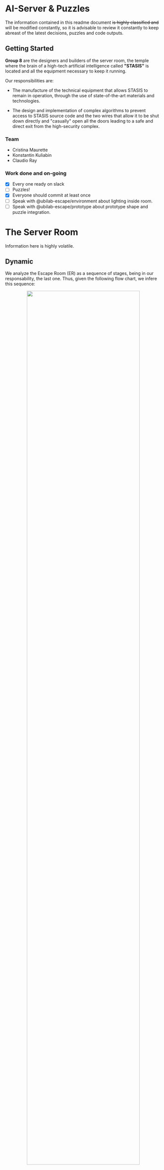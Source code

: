 # AI-Server &amp; Puzzles

The information contained in this readme document ~~is highly classified and~~ will be modified constantly, so it is advisable to review it constantly to keep abreast of the latest decisions, puzzles and code outputs.

## Getting Started
**Group 8** are the designers and builders of the server room, the temple where the brain of a high-tech artificial intelligence called **"STASIS"** is located and all the equipment necessary to keep it running.

Our responsibilities are: 

* The manufacture of the technical equipment that allows STASIS to remain in operation, through the use of state-of-the-art materials and technologies.

* The design and implementation of complex algorithms to prevent access to STASIS source code and the two wires that allow it to be shut down directly and "casually" open all the doors leading to a safe and direct exit from the high-security complex.

### Team
* Cristina Maurette
* Konstantin Kuliabin
* Claudio Ray 

### Work done and on-going
- [x] Every one ready on slack
- [ ] Puzzles! 
- [x] Everyone should commit at least once
- [ ] Speak with @ubilab-escape/environment about lighting inside room.
- [ ] Speak with @ubilab-escape/prototype about prototype shape and puzzle integration.

# The Server Room
Information here is highly volatile.

## Dynamic
We analyze the Escape Room (ER) as a sequence of stages, being in our responsability, the last one. Thus, given the following flow chart, we infere this sequence:
<p align="center">
  <img src="https://i.ibb.co/Xsz3R65/Flow-Diagram.png" width="85%" /> 
</p>

### Stage 0
This stage is like the preamble or the conditions that are needed to start the next stage. 

* Since mission briefing was self destroyed, players must have memorized the encrypted "IP" (Since that sequence has a sort of encryption, we have to provide it to **Group 3**).
* Participants satisfactorily resolve the previous stage.

### Stage 1 (Send Data)
Once players can access the prototype data, the next stage is to send that to the client. To do that, they must first successfully solve two puzzles:

* Decode encrypted IP
* Solve first puzzle "Maze"

In this case, the order of resolution of the puzzles is not so important because at the end, when the players resolve the maze, they must enter the decrypted IP in a fake terminal, and by fake we mean a screen with a keyboard that only compares the input with a given reference.

Once the input matches the reference, a mock "Sending..." progress bar will appear, which means that the data is being sent properly until...

Statis goes rouge.

### Stage 1.5
This is not a proper stage, but a sequence of event which we think is good for story developing.

Since STASIS detects a data/security breach, it infers (is an artificial intelligence right..) that there are people in the server room who are performing prohibited actions, so their very existence is in danger. Thus it activates a complete lock-out expecting that a terminator arrives soon enough.  


> Note: With environment team (**Group 2**) -if they agree- we can design a sort of aggressive environment with light and sound. The idea is to increase stress level of players.     


### Stage 2 (Kill Stasis)
In this final stage, players must locate STASIS core and solve the puzzle in order to shut it down (eliminate). 

At the same time, we think that STASIS should not have a silent death, so it creates a lot of noise and variates the illumination (that decision is not ours) like a kid outburst.  

The final puzzle (yet to be defined) once it is solved, a LED button turns ON, and once pressed the escape room is resolved, the doors open (talk to **Group 4**) and the lights return to normal.

## Puzzles

The main idea behind these puzzles is composed of a set of small puzzles, which are distributed in the control panel or hidden in the server room. The small puzzles have a defined sequence, each time a mini puzzle is solved, the next one is activated. To finish the room, all puzzles must be solved.

The dynamic of the puzzles is based on a constant communication similar to a "Keep talking an nobody dies". The participants can adopt two roles:

* Operator: Is the one who physically faces the puzzle. His role is to describe the characteristics of the puzzle and according to the commands of the instructor, solve it. 
* Instructor: Can be one or more people. Given the description given by the operator, his responsibility is to interpret the information received, decrypt the solution of the puzzle and tell the operator how to solve it.

The instructions for the puzzles can be located outside the server room (photos on the wall, posters, etc.). 

Given the above, at least two people must solve the room tasks together in constant communication and also constant under pressure, which can lead to errors in their execution. 


#### Maze
In this puzzle the operator faces an interface that only displays two dots within an 8x8 matrix. The idea is that by using four buttons that indicate directions (arrows), the operator can move one point to the position of the other without making mistakes. 

How do errors occur? It turns out that both points are actually inside a maze, which the operator cannot see on his interface. To solve the maze, the instructor must find the solution hidden somewhere and point out the solution correctly.

Example:

In the figure, on the left is the operator's side and on the right is the solution for the instructor. Once the operator indicates the position of both points, the instructor will be able to identify the solution and deliver it.

<p align="center">
  <img src="https://i.ibb.co/qjjNtwR/maze.png" width="70%" />
</p>
<p align="center">
Figure: Left, what the operator faces. Right, solution map for instructor.
</p> 

**Note:** If the operator presses a button leading to a wrong sequence, the puzzle is restarted with the markers in different positions.<br/>
<br/>

The solution for the maze showed in the figure above would be:
```
↑ → ↑ ← ↑ ↑ ↑ ↑ ↑ ← ← ← ↓ ← ← ↑
```

In addition, the complexity of the labyrinths may vary depending on what is defined in previous tests. 
<p align="center">
  <img src="https://i.ibb.co/71gz9Xd/maze2.png" width="70%" />
</p>
<p align="center">

The solution to that maze is: 
```
← ↑ → ↑ → ↓ → ↓ → ↑ ↑ → → ↑ ← ↑ ← ↓ ← ← ↑ → ↑ ← ↑ → ↑ ← ← ↓ ↓ ← ↑ ↑
```


#### Simon didn't say that
A slightly more complex version of the traditional "Simon Says" game. Here, the operator must repeat a given sequence of colors by pressing the corresponding buttons, only that this sequence of colors is "coded", this means that the color red does not necessarily mean repeating red, but another color. 

As an example:  

The operator faces the following sequence of colors: 
```
Red → White → Pink → Green    
```
And the instructor has the following relation:  
```
Red     →  Yellow 
Green   →  Pink 
Blue    →  Red 
Yellow  →  Blue 
Pink    →  White 
White   →  Green 
```
The instructor should tell the operator to press the following sequence:  
```
Yellow → Green → White → Pink
```

## Environment Design
First, let's start by defining how we imagine the server part and how the components of each puzzle will be distributed. 

In the sketch below (kudos to Cristina), it is possible to identify the server (1), which is where the puzzle "MAZE" and the IP sequence will be developed. A little lower, it is possible to identify the table or "desk" (2) where the puzzle "Simon didn't say" will be developed. Also, it may seem strange the gap that exists in one of the servers (the right one), but the purpose of that space is to give a defined volume to group 6 so they can implement their puzzle. 

<p align="center">
  <img src="https://i.ibb.co/qFjp7jR/SR-G8.png" width="85%" /> 
</p>

The main construction material will be wood, due to its price and ease of work. The servers and the table will be constructed by means of an internal wooden frame, which will be covered with other wood planks and then painted. In addition, since these structures will be hollow inside, the lighting will be given by a large internal light source (led strip) and a series of holes in the external structure, thus avoiding the installation of individual LEDs. 

### Bill of Materials

#### Electronics

|  Name  | Qty. | Link | Price |
| ------------- | :---:  |------------- |:---  |
| ESP32  | 3  | https://amzn.to/33NX7Im  |€ 23,00  | 
| LCD  | 1  | https://amzn.to/354K7hw  |€ 17,00  |
| Big button*  | 1  | https://amzn.to/2QhkmGH  | € 10,00  |
| Small button  | 1  | https://amzn.to/2CH2TPV  | € 13,00  |
| Numpad  | 1  | https://amzn.to/2OpIu7N  | € 6,00  |
| Power  | 1  | https://amzn.to/355zCLg  | € 10,00  |
| Jumpers  | 1  | https://amzn.to/2CHOzXt  | € 10,00  |
| Buzzer  | 1  | https://amzn.to/2qfmEeP  | € 7,00  |
| Breadboards  | 1  | https://amzn.to/2rOlh7j  | € 5,50 |
| Prototype Boards  | 1  | https://amzn.to/2rOlh7j | € 6,00  |
| Transistors  | 10  | https://bit.ly/2OorPkZ  | € 7,50  |
| Step-Up  | 1  | https://amzn.to/352Vy9M  | € 6,00  |
| Led Strip  | 1  | https://amzn.to/2rQ7eOD | € 38.99  |
| **TOTAL**  |  |   | € 159,99  |

\* We find the purchase of this product crucial. Science has shown no one can resist pressing its shiny surface and saying "beep!".


#### Fabrication

For a detailed view of what is being ordered in the first and second items, please refer to the pdf documents of the chipboard and Rahmenholz cutting list.The name of the documents is Cutlist_1 and Cutlist_2 respectively. 

|  Name  | Qty. | Link | Price | Comment |
| ------------- | :---:  |------------- |:---  | ------------- |
| Chipboard (10mm) | 10 m² | https://bit.ly/2NTelyw |€ 79,00  | € 7,9 per m². Final price should be calculated at Bauhaus or Obi. |
| Rahmenholz | 9 | https://bit.ly/2XnkWEl | € 19,71 | € 2,19 each 300 x 3,8 x 3,8 cm |
| Nagel | 1 | https://bit.ly/2Omgim9 | € 2,80 | Ø x L: 1.4 x 25 mm, 400 pcs |
| Nagel | 1  | https://bit.ly/33YbGcy | € 4,20 | Ø x L: 2.8 x 65 mm, 1.000 pcs |
| Buntlack | 1  | https://bit.ly/37bTcXS | € 14,95   | Anthrazitgrau, 750 ml, Seidenmatt |
| Pinsel-Set | 1  | https://bit.ly/2qcAor2 | € 5,99 | -  |
| Stuhlwinkel | 2  | https://bit.ly/2OoOQ76 | € 0,50  | € 0,25 each |
| Montageband | 1  | https://bit.ly/2pqh1Ku | € 7,50 |  1,5 m x 19 mm; 10 kg/m |
| Hinge | 4  | https://bit.ly/2Qyiee5 | € 4,80 | € 1,20 each, 60 x 34 mm |
| Glasfolie* | 1  | https://bit.ly/2Kukcs0 | € 5,45  | 200 x 45 cm, opal, self-adhesive |
| Kunstglas* | 1  | https://bit.ly/2NVYorb | € 14,90 | 50 cm x 100 cm x 2.5 mm, plain, opal |
| Klebefolie | 1  | https://bit.ly/2XoukHY |€ 8,85  | Black, 200 x 67,5 cm |
| **TOTAL**  |  |   | € 163.2  |

 \* The choice between Kunstglas or Glasfolie is based on whether the Kunstglas can be cut with a CNC in the faculty. In the case of not being able, the glasfolie is chosen. (The Kunstglass was sumed in the BOM total, not the Glasfolie)


Regarding the Chipboard, if € 79,00 is too much, there is also the option of use wood with 8mm thickness. Cutlist_1 (8mm).pdf

|  Name  | Qty. | Link | Price | Comment |
| ------------- | :---:  |------------- |:---  | ------------- |
| Chipboard (8mm) | 10 m² | https://bit.ly/2NZDLdY |€ 69,50  | € 6,95 per m². |